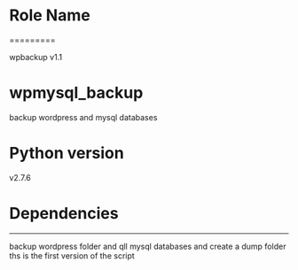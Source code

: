 # Role Name
=========

wpbackup v1.1

# wpmysql_backup
backup wordpress and mysql databases

# Python version
v2.7.6

# Dependencies
------------

backup wordpress folder and qll mysql databases and create a dump folder 
ths is the first version of the script 
